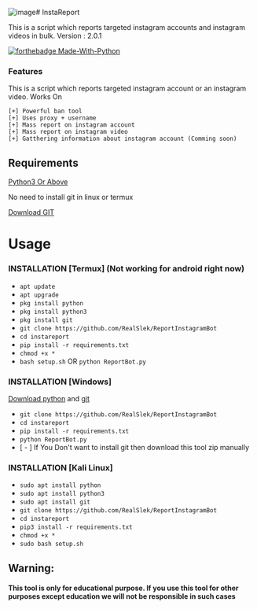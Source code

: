 ![image](https://github.com/RealSlek/ReportInstagramBot/assets/137568513/43da6e4a-aecd-486c-bb51-9f86aba98b30)# InstaReport

This is a script which reports targeted instagram accounts and instagram videos in bulk.
Version : 2.0.1

[![forthebadge Made-With-Python](http://ForTheBadge.com/images/badges/made-with-python.svg)](https://www.python.org/)

### Features

This is a script which reports targeted instagram account or an instagram video.
Works On

```
[+] Powerful ban tool
[+] Uses proxy + username
[+] Mass report on instagram account
[+] Mass report on instagram video
[+] Gatthering information about instagram account (Comming soon)

```

## Requirements

[Python3 Or Above](https://www.python.org/downloads/)

No need to install git in linux or termux

[Download GIT](https://git-scm.com/downloads)

# Usage

### INSTALLATION [Termux] (Not working for android right now)

- `apt update`
- `apt upgrade`
- `pkg install python`
- `pkg install python3`
- `pkg install git`
- `git clone https://github.com/RealSlek/ReportInstagramBot`
- `cd instareport`
- `pip install -r requirements.txt`
- `chmod +x *`
- `bash setup.sh` OR `python ReportBot.py`

### INSTALLATION [Windows]

[Download python](https://www.python.org/downloads/) and [git](https://git-scm.com/downloads)

- `git clone https://github.com/RealSlek/ReportInstagramBot`
- `cd instareport`
- `pip install -r requirements.txt`
- `python ReportBot.py`
- [ - ] If You Don't want to install git then download this tool zip manually

### INSTALLATION [Kali Linux]

- `sudo apt install python`
- `sudo apt install python3`
- `sudo apt install git`
- `git clone https://github.com/RealSlek/ReportInstagramBot`
- `cd instareport`
- `pip3 install -r requirements.txt`
- `chmod +x *`
- `sudo bash setup.sh`

## Warning:

#### This tool is only for educational purpose. If you use this tool for other purposes except education we will not be responsible in such cases
